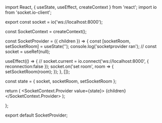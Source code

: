 import React, { useState, useEffect, createContext } from 'react';
import io from 'socket.io-client';

export const socket = io('ws://localhost:8000');

const SocketContext = createContext();

const SocketProvider = ({ children }) => {
  const [socketRoom, setSocketRoom] = useState('');
  console.log('socketprovider ran');
  // const socket = useRef(null);

  useEffect(() => {
    // socket.current = io.connect('ws://localhost:8000', { reconnection:false });
    socket.on('set room', room => {
      setSocketRoom(room);
    });
  }, []);

  

  const state = { socket, socketRoom, setSocketRoom };

  return (
    <SocketContext.Provider value={state}>
      {children}
    </SocketContext.Provider>
  );

};

export default SocketProvider;
